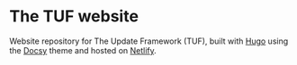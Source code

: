 # The TUF website

Website repository for The Update Framework (TUF), built with [Hugo] using the
[Docsy] theme and hosted on [Netlify].

[Docsy]: https://docsy.dev
[Hugo]: https://gohugo.io
[Netlify]: https://netlify.com
